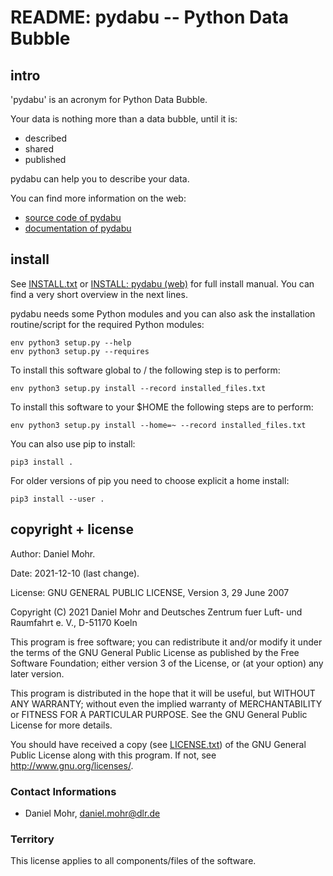 # README: pydabu -- Python Data Bubble

## intro

'pydabu' is an acronym for Python Data Bubble.

Your data is nothing more than a data bubble, until it is:

* described
* shared
* published

pydabu can help you to describe your data.

You can find more information on the web:

* [source code of pydabu](https://gitlab.com/dlr-pa/pydabu)
* [documentation of pydabu](https://dlr-pa.gitlab.io/pydabu)

## install

See [INSTALL.txt](doc/source/INSTALL.txt) or
[INSTALL: pydabu (web)](https://dlr-pa.github.io/pydabu/INSTALL.html) for full
install manual. You can find a very short overview in the next lines.

pydabu needs some Python modules and you can also ask the installation
routine/script for the required Python modules:

    env python3 setup.py --help
    env python3 setup.py --requires

To install this software global to / the following step is to perform:

    env python3 setup.py install --record installed_files.txt

To install this software to your $HOME the following steps are to perform:

    env python3 setup.py install --home=~ --record installed_files.txt

You can also use pip to install:

    pip3 install .

For older versions of pip you need to choose explicit a home install:

    pip3 install --user .

## copyright + license

Author: Daniel Mohr.

Date: 2021-12-10 (last change).

License: GNU GENERAL PUBLIC LICENSE, Version 3, 29 June 2007

Copyright (C) 2021 Daniel Mohr and
Deutsches Zentrum fuer Luft- und Raumfahrt e. V., D-51170 Koeln

 This program is free software; you can redistribute it and/or
 modify it under the terms of the GNU General Public License as
 published by the Free Software Foundation; either version 3 of
 the License, or (at your option) any later version.

 This program is distributed in the hope that it will be useful,
 but WITHOUT ANY WARRANTY; without even the implied warranty of
 MERCHANTABILITY or FITNESS FOR A PARTICULAR PURPOSE. See the GNU
 General Public License for more details.

 You should have received a copy (see [LICENSE.txt](LICENSE.txt)) of the
 GNU General Public License along with this program.
 If not, see <http://www.gnu.org/licenses/>.

### Contact Informations

* Daniel Mohr, daniel.mohr@dlr.de

### Territory

This license applies to all components/files of the software.
